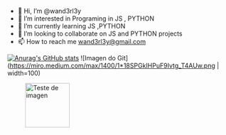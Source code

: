 - 👋 Hi, I’m @wand3rl3y
- 👀 I’m interested in Programing in JS , PYTHON
- 🌱 I’m currently learning JS ,PYTHON
- 💞️ I’m looking to collaborate on JS and PYTHON projects 
- 📫 How to reach me wand3rl3y@gmail.com

<!---
wand3rl3y/wand3rl3y is a ✨ special ✨ repository because its `README.md` (this file) appears on your GitHub profile.
You can click the Preview link to take a look at your changes.
--->

[![Anurag's GitHub stats](https://github-readme-stats.vercel.app/api?username=wand3rl3y)](https://github.com/anuraghazra/github-readme-stats)
![Imagen do Git](https://miro.medium.com/max/1400/1*18SPGkIHPuF9Ivtg_T4AUw.png | width=100)
<figure>
    <img src="https://miro.medium.com/max/1400/1*18SPGkIHPuF9Ivtg_T4AUw.png"
         width="100" height="100"
         alt="Teste de imagen">
</figure>


